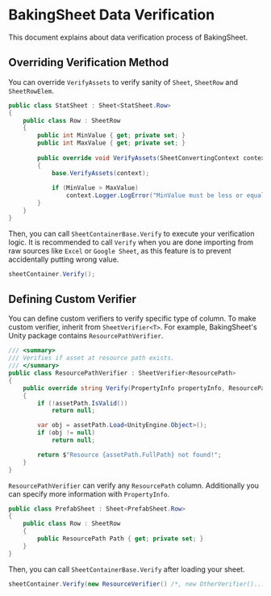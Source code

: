 # BakingSheet Data Verification
This document explains about data verification process of BakingSheet.

## Overriding Verification Method
You can override `VerifyAssets` to verify sanity of `Sheet`, `SheetRow` and `SheetRowElem`.

```csharp
public class StatSheet : Sheet<StatSheet.Row>
{
    public class Row : SheetRow
    {
        public int MinValue { get; private set; }
        public int MaxValue { get; private set; }
        
        public override void VerifyAssets(SheetConvertingContext context)
        {
            base.VerifyAssets(context);
            
            if (MinValue > MaxValue)
                context.Logger.LogError("MinValue must be less or equal than MaxValue!");
        }
    }
}
```

Then, you can call `SheetContainerBase.Verify` to execute your verification logic.
It is recommended to call `Verify` when you are done importing from raw sources like `Excel` or `Google Sheet`,
as this feature is to prevent accidentally putting wrong value.
```csharp
sheetContainer.Verify();
```

## Defining Custom Verifier
You can define custom verifiers to verify specific type of column.
To make custom verifier, inherit from `SheetVerifier<T>`.
For example, BakingSheet's Unity package contains `ResourcePathVerifier`.

```csharp
/// <summary>
/// Verifies if asset at resource path exists.
/// </summary>
public class ResourcePathVerifier : SheetVerifier<ResourcePath>
{
    public override string Verify(PropertyInfo propertyInfo, ResourcePath assetPath)
    {
        if (!assetPath.IsValid())
            return null;

        var obj = assetPath.Load<UnityEngine.Object>();
        if (obj != null)
            return null;

        return $"Resource {assetPath.FullPath} not found!";
    }
}
```

`ResourcePathVerifier` can verify any `ResourcePath` column. Additionally you can specify more information with `PropertyInfo`.
```csharp
public class PrefabSheet : Sheet<PrefabSheet.Row>
{
    public class Row : SheetRow
    {
        public ResourcePath Path { get; private set; }
    }
}
```

Then, you can call `SheetContainerBase.Verify` after loading your sheet.
```csharp
sheetContainer.Verify(new ResourceVerifier() /*, new OtherVerifier()... */);
```
